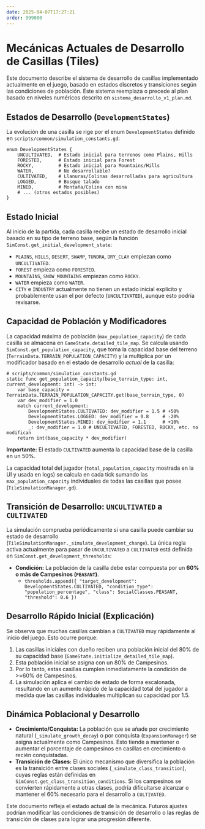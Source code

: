 ```yaml
---
date: 2025-04-07T17:27:21
order: 999000
---
```

# Mecánicas Actuales de Desarrollo de Casillas (Tiles)

Este documento describe el sistema de desarrollo de casillas implementado actualmente en el juego, basado en estados discretos y transiciones según las condiciones de población. Este sistema reemplaza o precede al plan basado en niveles numéricos descrito en `sistema_desarrollo_v1_plan.md`.

## Estados de Desarrollo (`DevelopmentStates`)

La evolución de una casilla se rige por el enum `DevelopmentStates` definido en `scripts/common/simulation_constants.gd`:

```gdscript
enum DevelopmentStates {
    UNCULTIVATED,  # Estado inicial para terrenos como Plains, Hills
    FORESTED,      # Estado inicial para Forest
    ROCKY,         # Estado inicial para Mountains/Hills
    WATER,         # No desarrollable?
    CULTIVATED,    # Llanuras/Colinas desarrolladas para agricultura
    LOGGED,        # Bosque talado
    MINED,         # Montaña/Colina con mina
    # ... (otros estados posibles)
}
```

## Estado Inicial

Al inicio de la partida, cada casilla recibe un estado de desarrollo inicial basado en su tipo de terreno base, según la función `SimConst.get_initial_development_state`:
*   `PLAINS`, `HILLS`, `DESERT`, `SWAMP`, `TUNDRA`, `DRY_CLAY` empiezan como `UNCULTIVATED`.
*   `FOREST` empieza como `FORESTED`.
*   `MOUNTAINS`, `SNOW_MOUNTAINS` empiezan como `ROCKY`.
*   `WATER` empieza como `WATER`.
*   `CITY` e `INDUSTRY` actualmente no tienen un estado inicial explícito y probablemente usan el por defecto (`UNCULTIVATED`), aunque esto podría revisarse.

## Capacidad de Población y Modificadores

La capacidad máxima de población (`max_population_capacity`) de cada casilla se almacena en `GameState.detailed_tile_map`. Se calcula usando `SimConst.get_population_capacity`, que toma la capacidad base del terreno (`TerrainData.TERRAIN_POPULATION_CAPACITY`) y la multiplica por un modificador basado en el estado de desarrollo *actual* de la casilla:

```gdscript
# scripts/common/simulation_constants.gd
static func get_population_capacity(base_terrain_type: int, current_development: int) -> int:
    var base_capacity = TerrainData.TERRAIN_POPULATION_CAPACITY.get(base_terrain_type, 0)
    var dev_modifier = 1.0
    match current_development:
        DevelopmentStates.CULTIVATED: dev_modifier = 1.5 # +50%
        DevelopmentStates.LOGGED: dev_modifier = 0.8     # -20%
        DevelopmentStates.MINED: dev_modifier = 1.1      # +10%
        _: dev_modifier = 1.0 # UNCULTIVATED, FORESTED, ROCKY, etc. no modifican
    return int(base_capacity * dev_modifier)
```

**Importante:** El estado `CULTIVATED` aumenta la capacidad base de la casilla en un 50%.

La capacidad total del jugador (`total_population_capacity` mostrada en la UI y usada en logs) se calcula en cada tick sumando las `max_population_capacity` individuales de todas las casillas que posee (`TileSimulationManager.gd`).

## Transición de Desarrollo: `UNCULTIVATED` a `CULTIVATED`

La simulación comprueba periódicamente si una casilla puede cambiar su estado de desarrollo (`TileSimulationManager._simulate_development_change`). La única regla activa actualmente para pasar de `UNCULTIVATED` a `CULTIVATED` está definida en `SimConst.get_development_thresholds`:

*   **Condición:** La población de la casilla debe estar compuesta por un **60% o más de Campesinos (`PEASANT`)**.
    *   `thresholds.append({ "target_development": DevelopmentStates.CULTIVATED, "condition_type": "population_percentage", "class": SocialClasses.PEASANT, "threshold": 0.6 })`

## Desarrollo Rápido Inicial (Explicación)

Se observa que muchas casillas cambian a `CULTIVATED` muy rápidamente al inicio del juego. Esto ocurre porque:
1.  Las casillas iniciales con dueño reciben una población inicial del 80% de su capacidad base (`GameState.initialize_detailed_tile_map`).
2.  Esta población inicial se asigna con un 80% de Campesinos.
3.  Por lo tanto, estas casillas cumplen inmediatamente la condición de >=60% de Campesinos.
4.  La simulación aplica el cambio de estado de forma escalonada, resultando en un aumento rápido de la capacidad total del jugador a medida que las casillas individuales multiplican su capacidad por 1.5.

## Dinámica Poblacional y Desarrollo

*   **Crecimiento/Conquista:** La población que se añade por crecimiento natural (`_simulate_growth_decay`) o por conquista (`ExpansionManager`) se asigna actualmente como Campesinos. Esto tiende a mantener o aumentar el porcentaje de campesinos en casillas en crecimiento o recién conquistadas.
*   **Transición de Clases:** El único mecanismo que diversifica la población es la transición entre clases sociales (`_simulate_class_transition`), cuyas reglas están definidas en `SimConst.get_class_transition_conditions`. Si los campesinos se convierten rápidamente a otras clases, podría dificultarse alcanzar o mantener el 60% necesario para el desarrollo a `CULTIVATED`.

Este documento refleja el estado actual de la mecánica. Futuros ajustes podrían modificar las condiciones de transición de desarrollo o las reglas de transición de clases para lograr una progresión diferente.